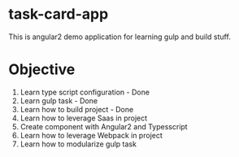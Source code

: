 # task-card-app
This is angular2 demo application for learning gulp and build stuff.

# Objective
1) Learn type script configuration - Done
2) Learn gulp task - Done
3) Learn how to build project - Done
4) Learn how to leverage Saas in project 
5) Create component with Angular2 and Typesscript 
6) Learn how to leverage Webpack in project
7) Learn how to modularize gulp task


